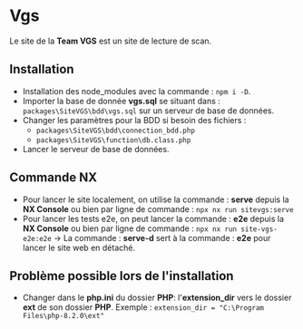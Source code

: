 # Vgs

Le site de la **Team VGS** est un site de lecture de scan.

## Installation

- Installation des node_modules avec la commande : `npm i -D`.
- Importer la base de donnée **vgs.sql** se situant dans : `packages\SiteVGS\bdd\vgs.sql` sur un serveur de base de données.
- Changer les paramètres pour la BDD si besoin des fichiers :
  - `packages\SiteVGS\bdd\connection_bdd.php`
  - `packages\SiteVGS\function\db.class.php`
- Lancer le serveur de base de données.

## Commande NX

- Pour lancer le site localement, on utilise la commande : **serve** depuis la **NX Console** ou bien par ligne de commande : `npx nx run sitevgs:serve`
- Pour lancer les tests e2e, on peut lancer la commande : **e2e** depuis la **NX Console** ou bien par ligne de commande : `npx nx run site-vgs-e2e:e2e`
  -> La commande : **serve-d** sert à la commande : **e2e** pour lancer le site web en détaché.

## Problème possible lors de l'installation

- Changer dans le **php.ini** du dossier **PHP**: l'**extension_dir** vers le dossier **ext** de son dossier **PHP**. Exemple : `extension_dir = "C:\Program Files\php-8.2.0\ext"`
